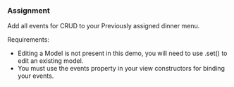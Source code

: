 ### Assignment

Add all events for CRUD to your Previously assigned dinner menu.

Requirements:

- Editing a Model is not present in this demo, you will need to use .set() to edit an existing model.
- You must use the events property in your view constructors for binding your events.
